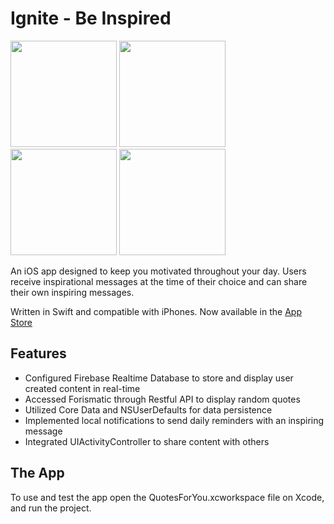 # Ignite - Be Inspired

<img
src="https://github.com/JoyceMatos/ignite/blob/master/4.7-inch%20(iPhone6)-Screenshot2.png" width = "170"> <img
src="https://github.com/JoyceMatos/ignite/blob/master/4.7-inch%20(iPhone6)-Screenshot4.png" width = "170"> <img
src="https://github.com/JoyceMatos/ignite/blob/master/4.7-inch%20(iPhone6)-Screenshot1.png" width = "170"> <img
src="https://github.com/JoyceMatos/ignite/blob/master/4.7-inch%20(iPhone6)-Screenshot3.png" width = "170"> 

An iOS app designed to keep you motivated throughout your day. Users receive inspirational messages at the time of their choice and can share their own inspiring messages.

Written in Swift and compatible with iPhones.
Now available in the [App Store](https://itunes.apple.com/us/app/ignite-be-inspired/id1200049702?mt=8)	

## Features

- Configured Firebase Realtime Database to store and display user created content in real-time
- Accessed Forismatic through Restful API to display random quotes 
- Utilized Core Data and NSUserDefaults for data persistence
- Implemented local notifications to send daily reminders with an inspiring message
- Integrated UIActivityController to share content with others

## The App

To use and test the app open the QuotesForYou.xcworkspace file on Xcode, and run the project.


